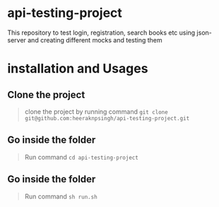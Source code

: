 # api-testing-project
This repository to test login, registration, search books etc using json-server and creating different mocks and testing them

# installation and Usages
## Clone the project
> clone the project by running command `git clone git@github.com:heeraknpsingh/api-testing-project.git`

## Go inside the folder
> Run command `cd api-testing-project`

## Go inside the folder
> Run command `sh run.sh`







